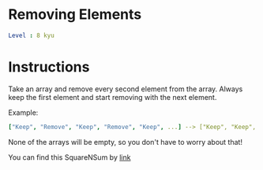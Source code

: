 # Removing Elements

```yaml
Level : 8 kyu
```



# Instructions
Take an array and remove every second element from the array.
Always keep the first element and start removing with the next element.

Example:
```yaml
["Keep", "Remove", "Keep", "Remove", "Keep", ...] --> ["Keep", "Keep", "Keep", ...]
```

None of the arrays will be empty, so you don't have to worry about that!

You can find this SquareNSum by [link](https://www.codewars.com/kata/5769b3802ae6f8e4890009d2/train/scala)